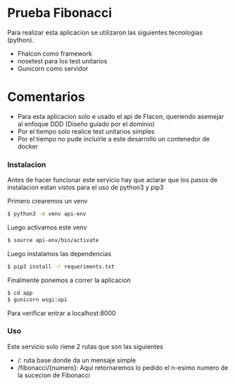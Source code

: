 # Prueba Fibonacci

Para realizar esta aplicacion se utilizaron las siguientes tecnologias (python).

  - Fhalcon como framework
  - nosetest para los test unitarios
  - Gunicorn como servidor

# Comentarios

  - Para esta aplicacion solo e usado el api de Flacon, queriendo asemejar al enfoque DDD (Diseño guiado por el dominio)
  - Por el tiempo solo realice test unitarios simples
  - Por el tiempo no pude incluirle a este desarrollo un contenedor de docker

### Instalacion

Antes de hacer funcionar este servicio hay que aclarar que los pasos de instalacion estan vistos para el uso de python3 y pip3

Primero crearemos un venv
```sh
$ python3 -m venv api-env
```

Luego activamos este venv
```sh
$ source api-env/bin/activate 
```

Luego instalamos las dependencias
```sh
$ pip3 install -r requeriments.txt
```

Finalmente ponemos a correr la aplicacion
```sh
$ cd app
$ gunicorn wsgi:api
```

Para verificar entrar a localhost:8000

### Uso

Este servicio solo riene 2 rutas que son las siguientes

  - /: ruta base donde da un mensaje simple
  - /fibonacci/{numero}: Aqui retornaremos lo pedido el n-esimo numero de la sucecion de Fibonacci

